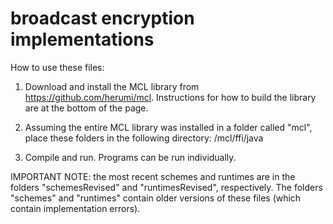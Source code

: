# broadcast encryption implementations

How to use these files:

1. Download and install the MCL library from https://github.com/herumi/mcl.
Instructions for how to build the library are at the bottom of the page.

2. Assuming the entire MCL library was installed in a folder called "mcl", place these folders in the following directory: /mcl/ffi/java

3. Compile and run. Programs can be run individually.

IMPORTANT NOTE: the most recent schemes and runtimes are in the folders "schemesRevised" and "runtimesRevised", respectively. The folders "schemes" and "runtimes" contain older versions of these files (which contain implementation errors).
